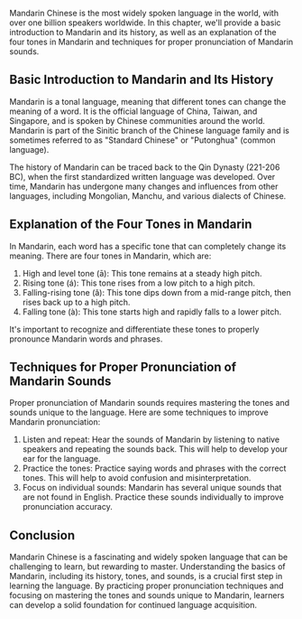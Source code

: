 
Mandarin Chinese is the most widely spoken language in the world, with over one billion speakers worldwide. In this chapter, we'll provide a basic introduction to Mandarin and its history, as well as an explanation of the four tones in Mandarin and techniques for proper pronunciation of Mandarin sounds.

Basic Introduction to Mandarin and Its History
----------------------------------------------

Mandarin is a tonal language, meaning that different tones can change the meaning of a word. It is the official language of China, Taiwan, and Singapore, and is spoken by Chinese communities around the world. Mandarin is part of the Sinitic branch of the Chinese language family and is sometimes referred to as "Standard Chinese" or "Putonghua" (common language).

The history of Mandarin can be traced back to the Qin Dynasty (221-206 BC), when the first standardized written language was developed. Over time, Mandarin has undergone many changes and influences from other languages, including Mongolian, Manchu, and various dialects of Chinese.

Explanation of the Four Tones in Mandarin
-----------------------------------------

In Mandarin, each word has a specific tone that can completely change its meaning. There are four tones in Mandarin, which are:

1. High and level tone (ā): This tone remains at a steady high pitch.
2. Rising tone (á): This tone rises from a low pitch to a high pitch.
3. Falling-rising tone (ǎ): This tone dips down from a mid-range pitch, then rises back up to a high pitch.
4. Falling tone (à): This tone starts high and rapidly falls to a lower pitch.

It's important to recognize and differentiate these tones to properly pronounce Mandarin words and phrases.

Techniques for Proper Pronunciation of Mandarin Sounds
------------------------------------------------------

Proper pronunciation of Mandarin sounds requires mastering the tones and sounds unique to the language. Here are some techniques to improve Mandarin pronunciation:

1. Listen and repeat: Hear the sounds of Mandarin by listening to native speakers and repeating the sounds back. This will help to develop your ear for the language.
2. Practice the tones: Practice saying words and phrases with the correct tones. This will help to avoid confusion and misinterpretation.
3. Focus on individual sounds: Mandarin has several unique sounds that are not found in English. Practice these sounds individually to improve pronunciation accuracy.

Conclusion
----------

Mandarin Chinese is a fascinating and widely spoken language that can be challenging to learn, but rewarding to master. Understanding the basics of Mandarin, including its history, tones, and sounds, is a crucial first step in learning the language. By practicing proper pronunciation techniques and focusing on mastering the tones and sounds unique to Mandarin, learners can develop a solid foundation for continued language acquisition.
